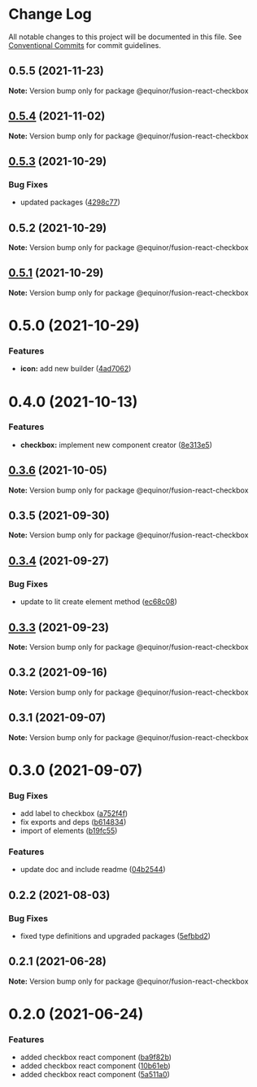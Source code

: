 # Change Log

All notable changes to this project will be documented in this file.
See [Conventional Commits](https://conventionalcommits.org) for commit guidelines.

## 0.5.5 (2021-11-23)

**Note:** Version bump only for package @equinor/fusion-react-checkbox





## [0.5.4](https://github.com/equinor/fusion-react-components/compare/@equinor/fusion-react-checkbox@0.5.3...@equinor/fusion-react-checkbox@0.5.4) (2021-11-02)

**Note:** Version bump only for package @equinor/fusion-react-checkbox





## [0.5.3](https://github.com/equinor/fusion-react-components/compare/@equinor/fusion-react-checkbox@0.5.2...@equinor/fusion-react-checkbox@0.5.3) (2021-10-29)


### Bug Fixes

* updated packages ([4298c77](https://github.com/equinor/fusion-react-components/commit/4298c778c4c5385398a92d8b71feee3b17ba64c0))





## 0.5.2 (2021-10-29)

**Note:** Version bump only for package @equinor/fusion-react-checkbox





## [0.5.1](https://github.com/equinor/fusion-react-components/compare/@equinor/fusion-react-checkbox@0.5.0...@equinor/fusion-react-checkbox@0.5.1) (2021-10-29)

**Note:** Version bump only for package @equinor/fusion-react-checkbox





# 0.5.0 (2021-10-29)


### Features

* **icon:** add new builder ([4ad7062](https://github.com/equinor/fusion-react-components/commit/4ad7062c1c5c74def45bec59b7da4e13863dd2a2))





# 0.4.0 (2021-10-13)


### Features

* **checkbox:** implement new component creator ([8e313e5](https://github.com/equinor/fusion-react-components/commit/8e313e5d31e05d3b5c4ce772420e3c997432782e))





## [0.3.6](https://github.com/equinor/fusion-react-components/compare/@equinor/fusion-react-checkbox@0.3.5...@equinor/fusion-react-checkbox@0.3.6) (2021-10-05)

**Note:** Version bump only for package @equinor/fusion-react-checkbox





## 0.3.5 (2021-09-30)

**Note:** Version bump only for package @equinor/fusion-react-checkbox





## [0.3.4](https://github.com/equinor/fusion-react-components/compare/@equinor/fusion-react-checkbox@0.3.3...@equinor/fusion-react-checkbox@0.3.4) (2021-09-27)


### Bug Fixes

* update to lit create element method ([ec68c08](https://github.com/equinor/fusion-react-components/commit/ec68c08d5cbcba43a1b8ca064cccc73662f17421))





## [0.3.3](https://github.com/equinor/fusion-react-components/compare/@equinor/fusion-react-checkbox@0.3.2...@equinor/fusion-react-checkbox@0.3.3) (2021-09-23)

**Note:** Version bump only for package @equinor/fusion-react-checkbox





## 0.3.2 (2021-09-16)

**Note:** Version bump only for package @equinor/fusion-react-checkbox





## 0.3.1 (2021-09-07)

**Note:** Version bump only for package @equinor/fusion-react-checkbox





# 0.3.0 (2021-09-07)


### Bug Fixes

* add label to checkbox ([a752f4f](https://github.com/equinor/fusion-react-components/commit/a752f4f64616d365f8046d9ee213c3373c3964c3))
* fix exports and deps ([b614834](https://github.com/equinor/fusion-react-components/commit/b614834c32db4fbb9b06407e53557109128ec95b))
* import of elements ([b19fc55](https://github.com/equinor/fusion-react-components/commit/b19fc55471dd4dc7d44e2216699d1d12979d4211))


### Features

* update doc and include readme ([04b2544](https://github.com/equinor/fusion-react-components/commit/04b25443398507b35c3b88bf90a26d56c5b1c460))





## 0.2.2 (2021-08-03)


### Bug Fixes

* fixed type definitions and upgraded packages ([5efbbd2](https://github.com/equinor/fusion-react-components/commit/5efbbd2cee688bcefc554c113512f834a91f39fd))





## 0.2.1 (2021-06-28)

**Note:** Version bump only for package @equinor/fusion-react-checkbox





# 0.2.0 (2021-06-24)


### Features

* added checkbox react component ([ba9f82b](https://github.com/equinor/fusion-react-components/commit/ba9f82b4fb812851e65b524ba48e1f70d94b76df))
* added checkbox react component ([10b61eb](https://github.com/equinor/fusion-react-components/commit/10b61eb22db3ba4d4ccc679486da4c3b259d9dc0))
* added checkbox react component ([5a511a0](https://github.com/equinor/fusion-react-components/commit/5a511a0c7925481629380483149e5f6c90e188a0))
